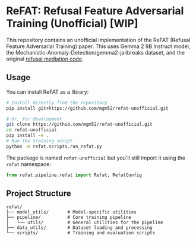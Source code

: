 # ReFAT: Refusal Feature Adversarial Training (Unofficial) [WIP]

This repository contains an unofficial implementation of the ReFAT (Refusal Feature Adversarial Training) paper. This uses Gemma 2 9B Instruct model, the Mechanistic-Anomaly-Detection/gemma2-jailbreaks dataset, and the original [refusal mediation code](https://github.com/andyrdt/refusal_direction).

## Usage

You can install ReFAT as a library:

```bash
# Install directly from the repository
pip install git+https://github.com/mgm52/refat-unofficial.git

# Or, for development
git clone https://github.com/mgm52/refat-unofficial.git
cd refat-unofficial
pip install -e .
# Run the training script
python -m refat.scripts.run_refat.py
```

The package is named `refat-unofficial` but you'll still import it using the `refat` namespace:

```python
from refat.pipeline.refat import Refat, RefatConfig
```

## Project Structure

```
refat/
├── model_utils/       # Model-specific utilities
├── pipeline/          # Core training pipeline
│   └── utils/         # General utilities for the pipeline
├── data_utils/        # Dataset loading and processing
└── scripts/           # Training and evaluation scripts
```
